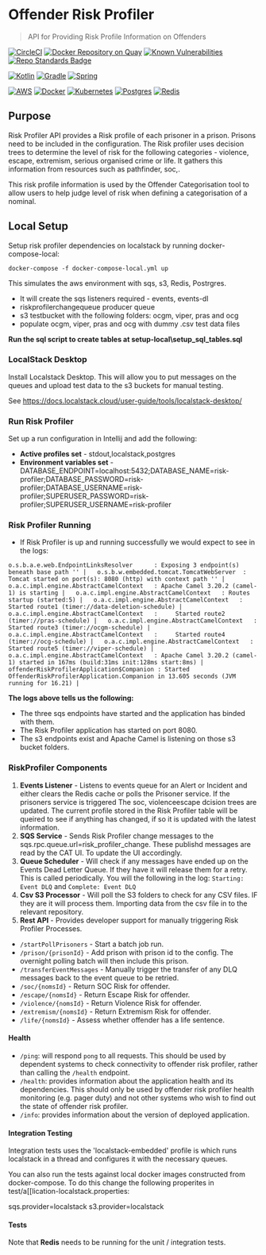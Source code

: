 # Offender Risk Profiler

> API for Providing Risk Profile Information on Offenders

[![CircleCI](https://circleci.com/gh/ministryofjustice/offender-risk-profiler/tree/main.svg?style=svg)](https://circleci.com/gh/ministryofjustice/offender-risk-profiler/tree/main)
[![Docker Repository on Quay](https://img.shields.io/badge/quay.io-repository-2496ED.svg?logo=docker)](https://quay.io/repository/hmpps/offender-risk-profiler)
[![Known Vulnerabilities](https://snyk.io/test/github/ministryofjustice/pathfinder-api/badge.svg)](https://snyk.io/test/github/ministryofjustice/offender-risk-profiler)
[![Repo Standards Badge](https://img.shields.io/badge/dynamic/json?color=blue&style=flat&logo=github&label=MoJ%20Compliant&query=%24.data%5B%3F%28%40.name%20%3D%3D%20%22offender-risk-profiler%22%29%5D.status&url=https%3A%2F%2Foperations-engineering-reports.cloud-platform.service.justice.gov.uk%2Fgithub_repositories)](https://operations-engineering-reports.cloud-platform.service.justice.gov.uk/github_repositories#offender-risk-profiler "Link to report")

<!-- [![API docs](https://img.shields.io/badge/API_docs-view-85EA2D.svg?logo=swagger)](https://###.service.justice.gov.uk/swagger-ui/index.html?configUrl=/v3/api-docs) -->
<!-- [![License: ###](https://img.shields.io/badge/License-###-lightgrey.svg)](https://opensource.org/licenses/###) -->

[![Kotlin](https://img.shields.io/badge/kotlin-%230095D5.svg?style=flat&logo=kotlin&logoColor=white)](https://kotlinlang.org/)
[![Gradle](https://img.shields.io/badge/Gradle-02303A.svg?style=flat&logo=Gradle&logoColor=white)](https://gradle.org/)
[![Spring](https://img.shields.io/badge/spring-%236DB33F.svg?style=flat&logo=spring&logoColor=white)](https://spring.io/projects/spring-boot)

[![AWS](https://img.shields.io/badge/-Amazon%20AWS-232F3E?logo=Amazonaws&logoColor=amazonorange)](https://aws.amazon.com/)
[![Docker](https://img.shields.io/badge/-Docker-000?logo=docker)](https://www.docker.com)
[![Kubernetes](https://img.shields.io/badge/kubernetes-%23326ce5.svg?style=flat&logo=kubernetes&logoColor=white)](https://kubernetes.io/)
[![Postgres](https://img.shields.io/badge/postgres-%23316192.svg?style=postgres&logo=postgresql&logoColor=white)](https://www.postgresql.org/)
[![Redis](https://img.shields.io/badge/redis-%23DD0031.svg?style=flat&logo=redis&logoColor=white)](https://redis.io/)

## Purpose

Risk Profiler API provides a Risk profile of each prisoner in a prison. Prisons need to be included in the configuration. The Risk profiler uses decision trees to determine the level of risk for the following categories - violence, escape, extremism, serious organised crime or life. It gathers this information from resources such as pathfinder, soc,. 

This risk profile information is used by the Offender Categorisation tool to allow users to help judge level of risk when defining a categorisation of a nominal.


## Local Setup

Setup risk profiler dependencies on localstack by running docker-compose-local:

`docker-compose -f docker-compose-local.yml up
`

This simulates the aws environment with sqs, s3, Redis, Postrgres.

 - It will create the sqs listeners required - events, events-dl
 - riskprofilerchangequeue producer queue 
 - s3 testbucket with the following folders: ocgm, viper, pras and ocg
 - populate ocgm, viper, pras and ocg with dummy .csv test data files


**Run the sql script to create tables at setup-local\setup_sql_tables.sql**

### LocalStack Desktop

Install Localstack Desktop. This will allow you to put messages on the queues and upload test data to the s3 buckets for manual testing. 

See https://docs.localstack.cloud/user-guide/tools/localstack-desktop/

### Run Risk Profiler

Set up a run configuration in Intellij and add the following:

- **Active profiles set** - stdout,localstack,postgres
- **Environment variables set** - DATABASE_ENDPOINT=localhost:5432;DATABASE_NAME=risk-profiler;DATABASE_PASSWORD=risk-profiler;DATABASE_USERNAME=risk-profiler;SUPERUSER_PASSWORD=risk-profiler;SUPERUSER_USERNAME=risk-profiler

### Risk Profiler Running

- If Risk Profiler is up and running successfully we would expect to see in the logs:

`
o.s.b.a.e.web.EndpointLinksResolver      : Exposing 3 endpoint(s) beneath base path '' |  
o.s.b.w.embedded.tomcat.TomcatWebServer  : Tomcat started on port(s): 8080 (http) with context path '' |  
o.a.c.impl.engine.AbstractCamelContext   : Apache Camel 3.20.2 (camel-1) is starting |  
o.a.c.impl.engine.AbstractCamelContext   : Routes startup (started:5) |  
o.a.c.impl.engine.AbstractCamelContext   :     Started route1 (timer://data-deletion-schedule) |  
o.a.c.impl.engine.AbstractCamelContext   :     Started route2 (timer://pras-schedule) |  
o.a.c.impl.engine.AbstractCamelContext   :     Started route3 (timer://ocgm-schedule) |  
o.a.c.impl.engine.AbstractCamelContext   :     Started route4 (timer://ocg-schedule) |  
o.a.c.impl.engine.AbstractCamelContext   :     Started route5 (timer://viper-schedule) |  
o.a.c.impl.engine.AbstractCamelContext   : Apache Camel 3.20.2 (camel-1) started in 167ms (build:31ms init:128ms start:8ms) |  
offenderRiskProfilerApplication$Companion : Started OffenderRiskProfilerApplication.Companion in 13.605 seconds (JVM running for 16.21) |
`

**The logs above tells us the following:**

- The three sqs endpoints have started and the application has binded with them. 
- The Risk Profiler application has started on port 8080. 
- The s3 endpoints exist and Apache Camel is listening on those s3 bucket folders.

### RiskProfiler Components

1. **Events Listener** - Listens to events queue  for an Alert or Incident and either clears the Redis cache or polls the Prisoner service. If the prisoners service is triggered The soc, violenceescape dcision trees are updated. The current profile stored in the Risk Profiler table will be queired to see if anything has changed, if so it is updated with the latest information. 
2. **SQS Service** - Sends Risk Profiler change messages to the sqs.rpc.queue.url=risk_profiler_change. These publishd messages are read by the CAT UI. To update the UI accordingly.
3. **Queue Scheduler** - Will check if any messages have ended up on the Events Dead Letter Queue. If they have it will release them for a retry. This is called periodically. You will the following in the log: `Starting: Event DLQ` and `Complete: Event DLQ` 
4. **Csv S3 Processor** - Will poll the S3 folders to check for any CSV files. IF they are it will process them. Importing data from the csv file in to the relevant repository.
5. **Rest API** - Provides developer support for manually triggering Risk Profiler Processes.
- `/startPollPrisoners` - Start a batch job run.
- `/prison/{prisonId}` - Add prison with prison id to the config. The overnight polling batch will then include this prison.
- `/transferEventMessages` - Manually trigger the transfer of any DLQ messages back to the event queue to be retried.
- `/soc/{nomsId}` - Return SOC Risk for offender.
- `/escape/{nomsId}` - Return Escape Risk for offender.
- `/violence/{nomsId}` - Return Violence Risk for offender.
- `/extremism/{nomsId}` - Return Extremism Risk for offender.
- `/life/{nomsId}` - Assess whether offender has a life sentence.

#### Health

- `/ping`: will respond `pong` to all requests.  This should be used by dependent systems to check connectivity to offender risk profiler,
  rather than calling the `/health` endpoint.
- `/health`: provides information about the application health and its dependencies.  This should only be used
  by offender risk profiler health monitoring (e.g. pager duty) and not other systems who wish to find out the state of offender risk profiler.
- `/info`: provides information about the version of deployed application.

#### Integration Testing
Integration tests uses the 'localstack-embedded' profile is which runs localstack in a thread and configures it with the necessary queues.

You can also run the tests against local docker images constructed from docker-compose. To do this change the following properites in test/a[[lication-localstack.properties:

sqs.provider=localstack
s3.provider=localstack

#### Tests

Note that **Redis** needs to be running for the unit / integration tests.



